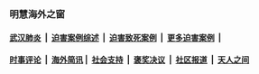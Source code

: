 
### 明慧海外之窗

####  [武汉肺炎](indexes/365.md?t=03181100) &nbsp;|&nbsp;  [迫害案例综述](indexes/328.md?t=03181100) &nbsp;|&nbsp; [迫害致死案例](indexes/277.md?t=03181100)  &nbsp;|&nbsp; [更多迫害案例](indexes/81.md?t=03181100)  &nbsp;|&nbsp; 
####  [时事评论](indexes/19.md?t=03181100) &nbsp;|&nbsp; [海外简讯](indexes/245.md?t=03181100)&nbsp;|&nbsp;  [社会支持](indexes/140.md?t=03181100) &nbsp;|&nbsp; [褒奖决议](indexes/282.md?t=03181100) &nbsp;|&nbsp; [社区报道](indexes/91.md?t=03181100)  &nbsp;|&nbsp; [天人之间](indexes/78.md?t=03181100) 

